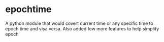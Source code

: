 # epochtime

A python module that would covert current time or any specific time to epoch time and visa versa. Also added few more features to help simplify epoch
